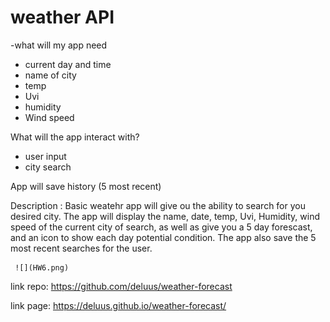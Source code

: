 # weather API 


-what will my app need
 - current day and time
 - name of city
 - temp
 - Uvi
 - humidity
 - Wind speed

 What will the app interact with?
  - user input 
  - city search
  
  App will save history (5 most recent)
   
   
   Description :
   Basic weatehr app will give ou the ability to search for you desired city.
   The app will display the name, date, temp, Uvi, Humidity, wind speed of the current city of search, as well as give you a 5 day forescast, and an icon to show each day potential condition. The app also save the 5 most recent searches for the user. 


     ![](HW6.png)

  link repo: https://github.com/deluus/weather-forecast


  link page: https://deluus.github.io/weather-forecast/

